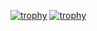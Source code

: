 [![trophy](https://github-profile-trophy.vercel.app/?username=Kiruthikaponneswaran)](https://github.com/ryo-ma/github-profile-trophy)         [![trophy](https://github-profile-trophy.vercel.app/?username=ryo-ma&theme=onedark)](https://github.com/ryo-ma/github-profile-trophy)                                        

